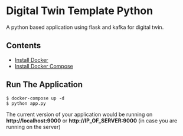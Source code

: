 # Digital Twin Template Python
A python based application using flask and kafka for digital twin.

## Contents

- [Install Docker](https://www.digitalocean.com/community/tutorials/how-to-install-and-use-docker-on-ubuntu-20-04)
- [Install Docker Compose](https://www.digitalocean.com/community/tutorials/how-to-install-and-use-docker-compose-on-ubuntu-20-04)


## Run The Application

```
$ docker-compose up -d
$ python app.py
```

The current version of your application would be running on **http://localhost:9000** or **http://IP_OF_SERVER:9000** (in case you are running on the server)

